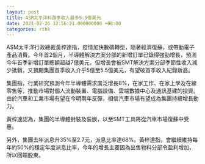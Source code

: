 ```yaml
---
layout: post
title: ASM太平洋料首季收入最多5.5億美元
date: 2021-02-26 12:56:21.000000000 +08:00
categories: rthk
---
```


ASM太平洋行政總裁黃梓達指，疫情加快數碼轉型，隨著經濟復蘇，或帶動電子產品消費。今年首2個月，半導體解決方案分部的新增訂單已錄得強勁增長，預測今年首季新增訂單總額超越7億美元，但增長會被SMT解決方案分部季節性收入減少抵銷，又預期集團首季收入介乎5億至5.5億美元，有望破首季收入紀錄新高。

集團指，行業研究預測今年半導體需求廣泛增長8%，在家工作、在家上學及在線零售等，推動市場對個人流動裝置、電腦設備、雲端數據中心及通訊基建的投資。由於汽車和工業市場有望在今明兩年反彈，相信汽車市場有望成為集團持續增長動力。

黃梓達認為，集團的半導體封裝及裝嵌，以至SMT工具將從汽車市場復蘇中受惠。

另外，集團去年派息升35%至2.7元，派息比率達68%。黃梓達指，會繼續維持每年約50%的穩定年度派息比率，今年的增長主要因為出售物料分部令盈利增加，所以回饋股東。
